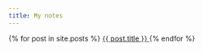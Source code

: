```yaml
---
title: My notes
---
```


<div class="main">
    <div class="row">
        <div class="col-lg-12">
            <div class="card mb-4">
                <div class="list-group list-group-flush">
                    {% for post in site.posts %}
                    <a class="list-group-item list-group-item-action" href="{{ page.url | remove: '.html' | prepend: site.baseurl }}">
                        {{ post.title }}
                    </a>
                    {% endfor %}
                </div>
            </div>
        </div>
    </div>
</div>